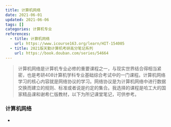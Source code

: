 ```yaml
---
title: 计算机网络
date: 2021-06-01
updated: 2021-06-06
tags: []
categories: 计算机专业
references:
  - title: 计算机网络
    url: https://www.icourse163.org/learn/HIT-154005
  - title: 2021版天勤计算机考研高分笔记系列
    url: https://book.douban.com/series/54664
---
```


> 计算机网络是计算机专业必修的重要课程之一，与现实世界结合得相当紧密，也是考研408计算机学科专业基础综合考试中的一门课程。计算机网络学习的核心内容就是网络协议的学习。网络协议是为计算机网络中进行数据交换而建立的规则、标准或者说是约定的集合。我选择的课程是哈工大的国家精品课和谢希仁版教材，以下为所记课堂笔记，可供参考。

<!--more-->

###  计算机网络

- 
